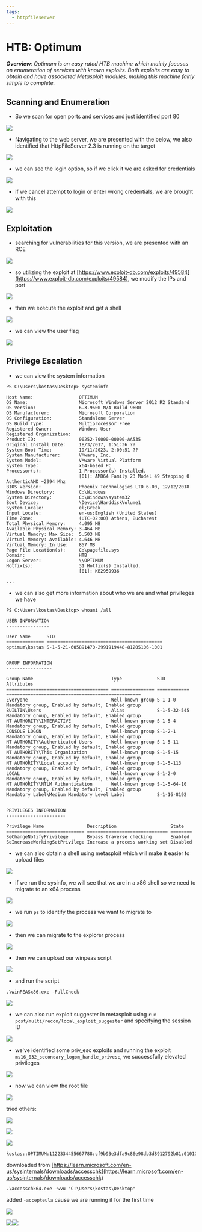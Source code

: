 ```yaml
---
tags:
  - httpfileserver
---
```

# HTB: Optimum

***Overview**: Optimum is an easy rated HTB machine which mainly focuses on enumeration of services with known exploits. Both exploits are easy to obtain and have associated Metasploit modules, making this machine fairly simple to complete.*
## Scanning and Enumeration

- So we scan for open ports and services and just identified port 80

![](assets/Optimum_assets/Pasted%20image%2020231112193641.png)

- Navigating to the web server, we are presented with the below, we also identified that HttpFileServer 2.3 is running on the target

![](assets/Optimum_assets/Pasted%20image%2020231112160630.png)

- we can see the login option, so if we click it we are asked for credentials

![](assets/Optimum_assets/Pasted%20image%2020231112160935.png)

- if we cancel attempt to login or enter wrong credentials, we are brought with this

![](assets/Optimum_assets/Pasted%20image%2020231112160915.png)

## Exploitation

- searching for vulnerabilities for this version, we are presented with an RCE

![](assets/Optimum_assets/Pasted%20image%2020231228000724.png)

- so utilizing the exploit at [https://www.exploit-db.com/exploits/49584](https://www.exploit-db.com/exploits/49584), we modify the IPs and port

![](assets/Optimum_assets/Pasted%20image%2020231112162915.png)

- then we execute the exploit and get a shell

![](assets/Optimum_assets/Pasted%20image%2020231112163025.png)

- we can view the user flag

![](assets/Optimum_assets/Pasted%20image%2020231112163240.png)

## Privilege Escalation

- we can view the system information

```shell
PS C:\Users\kostas\Desktop> systeminfo    

Host Name:                 OPTIMUM
OS Name:                   Microsoft Windows Server 2012 R2 Standard
OS Version:                6.3.9600 N/A Build 9600
OS Manufacturer:           Microsoft Corporation
OS Configuration:          Standalone Server
OS Build Type:             Multiprocessor Free
Registered Owner:          Windows User
Registered Organization:   
Product ID:                00252-70000-00000-AA535
Original Install Date:     18/3/2017, 1:51:36 ??
System Boot Time:          19/11/2023, 2:00:51 ??
System Manufacturer:       VMware, Inc.
System Model:              VMware Virtual Platform
System Type:               x64-based PC
Processor(s):              1 Processor(s) Installed.
                           [01]: AMD64 Family 23 Model 49 Stepping 0 AuthenticAMD ~2994 Mhz
BIOS Version:              Phoenix Technologies LTD 6.00, 12/12/2018
Windows Directory:         C:\Windows
System Directory:          C:\Windows\system32
Boot Device:               \Device\HarddiskVolume1
System Locale:             el;Greek
Input Locale:              en-us;English (United States)
Time Zone:                 (UTC+02:00) Athens, Bucharest
Total Physical Memory:     4.095 MB
Available Physical Memory: 3.464 MB
Virtual Memory: Max Size:  5.503 MB
Virtual Memory: Available: 4.646 MB
Virtual Memory: In Use:    857 MB
Page File Location(s):     C:\pagefile.sys
Domain:                    HTB
Logon Server:              \\OPTIMUM
Hotfix(s):                 31 Hotfix(s) Installed.
                           [01]: KB2959936

...
```

- we can also get more information about who we are and what privileges we have

```shell
PS C:\Users\kostas\Desktop> whoami /all

USER INFORMATION
----------------

User Name      SID                                        
============== ===========================================
optimum\kostas S-1-5-21-605891470-2991919448-81205106-1001


GROUP INFORMATION
-----------------

Group Name                             Type             SID          Attributes                                        
====================================== ================ ============ ==================================================
Everyone                               Well-known group S-1-1-0      Mandatory group, Enabled by default, Enabled group
BUILTIN\Users                          Alias            S-1-5-32-545 Mandatory group, Enabled by default, Enabled group
NT AUTHORITY\INTERACTIVE               Well-known group S-1-5-4      Mandatory group, Enabled by default, Enabled group
CONSOLE LOGON                          Well-known group S-1-2-1      Mandatory group, Enabled by default, Enabled group
NT AUTHORITY\Authenticated Users       Well-known group S-1-5-11     Mandatory group, Enabled by default, Enabled group
NT AUTHORITY\This Organization         Well-known group S-1-5-15     Mandatory group, Enabled by default, Enabled group
NT AUTHORITY\Local account             Well-known group S-1-5-113    Mandatory group, Enabled by default, Enabled group
LOCAL                                  Well-known group S-1-2-0      Mandatory group, Enabled by default, Enabled group
NT AUTHORITY\NTLM Authentication       Well-known group S-1-5-64-10  Mandatory group, Enabled by default, Enabled group
Mandatory Label\Medium Mandatory Level Label            S-1-16-8192                                                    


PRIVILEGES INFORMATION
----------------------

Privilege Name                Description                    State   
============================= ============================== ========
SeChangeNotifyPrivilege       Bypass traverse checking       Enabled 
SeIncreaseWorkingSetPrivilege Increase a process working set Disabled

```

- we can also obtain a shell using metasploit which will make it easier to upload files

![](assets/Optimum_assets/Pasted%20image%2020231112173450.png)

- if we run the sysinfo, we will see that we are in a x86 shell so we need to migrate to an x64 process

![](assets/Optimum_assets/Pasted%20image%2020231112190746.png)

- we run `ps` to identify the process we want to migrate to

![](assets/Optimum_assets/Pasted%20image%2020231112190720.png)

- then we can migrate to the explorer process

![](assets/Optimum_assets/Pasted%20image%2020231112190807.png)

- then we can upload our winpeas script

![](assets/Optimum_assets/Pasted%20image%2020231112173315.png)

- and run the script

```
.\winPEASx86.exe -FullCheck
```

![](assets/Optimum_assets/Pasted%20image%2020231112173334.png)

- we can also run exploit suggester in metasploit using `run post/multi/recon/local_exploit_suggester` and specifying the session ID

![](assets/Optimum_assets/Pasted%20image%2020231112191049.png)

- we've identified some priv_esc exploits and running the exploit `ms16_032_secondary_logom_handle_privesc`, we successfully elevated privileges

![](assets/Optimum_assets/Pasted%20image%2020231112192940.png)

- now we can view the root file

![](assets/Optimum_assets/Pasted%20image%2020231112193006.png)




tried others:


![](assets/Optimum_assets/Pasted%20image%2020231112173703.png)

![](assets/Optimum_assets/Pasted%20image%2020231112173802.png)

![](assets/Optimum_assets/Pasted%20image%2020231112173848.png)
```
kostas::OPTIMUM:1122334455667788:cf9b93e3dfa9c86e98db3d8912792b81:0101000000000000142cdf11881ada014a38dd7b20d59c7f0000000008003000300000000000000000000000002000004ed7568ae7dd2c67f55ec509b77419168f977db26d7c8fcdbb41d9b63db13b430a00100000000000000000000000000000000000090000000000000000000000
```

downloaded from [https://learn.microsoft.com/en-us/sysinternals/downloads/accesschk](https://learn.microsoft.com/en-us/sysinternals/downloads/accesschk)
```
.\accesschk64.exe -wvu "C:\Users\kostas\Desktop" 
```

added `-accepteula` cause we are running it for the first time

![](assets/Optimum_assets/Pasted%20image%2020231112175416.png)

![](assets/Optimum_assets/Pasted%20image%2020231112175456.png)![](assets/Optimum_assets/Pasted%20image%2020231112180802.png)
